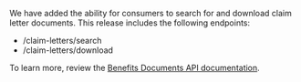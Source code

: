 We have added the ability for consumers to search for and download claim letter documents. This release includes the following endpoints: 

* /claim-letters/search
* /claim-letters/download
  
To learn more, review the [Benefits Documents API documentation](https://developer.va.gov/explore/benefits/docs/benefits-documents?version=current). 
